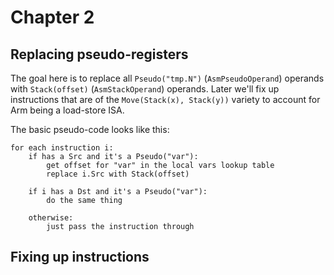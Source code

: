 # Chapter 2

## Replacing pseudo-registers

The goal here is to replace all `Pseudo("tmp.N")` (`AsmPseudoOperand`) operands with `Stack(offset)` (`AsmStackOperand`) operands.  Later we'll fix up instructions that are of the `Move(Stack(x), Stack(y))` variety to account for Arm being a load-store ISA.

The basic pseudo-code looks like this:

```
for each instruction i:
    if has a Src and it's a Pseudo("var"):
        get offset for "var" in the local vars lookup table
        replace i.Src with Stack(offset)
    
    if i has a Dst and it's a Pseudo("var"):
        do the same thing

    otherwise:
        just pass the instruction through
```

## Fixing up instructions